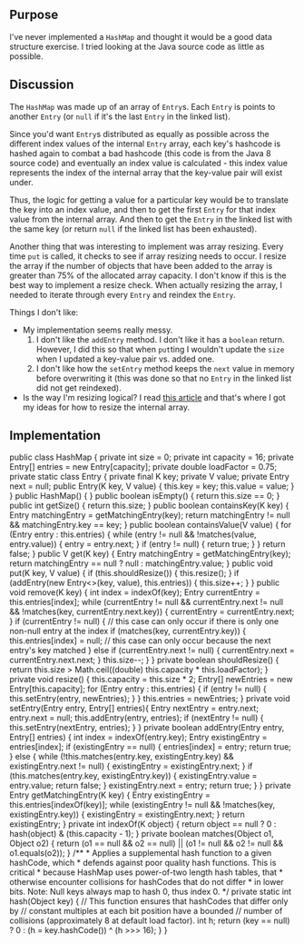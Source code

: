 ## Purpose

I've never implemented a `HashMap` and thought it would be a good data structure exercise. I tried looking at the Java
source code as little as possible.

## Discussion

The `HashMap` was made up of an array of `Entry`s. Each `Entry` is points to another `Entry` (or `null` if it's the
last `Entry` in the linked list).

Since you'd want `Entry`s distributed as equally as possible across the different index values of the internal `Entry`
array, each key's hashcode is hashed again to combat a bad hashcode (this code is from the Java 8 source code) and
eventually an index value is calculated - this index value represents the index of the internal array that the
key-value pair will exist under.

Thus, the logic for getting a value for a particular key would be to translate the key into an index value, and then
to get the first `Entry` for that index value from the internal array. And then to get the `Entry` in the linked list
with the same key (or return `null` if the linked list has been exhausted).

Another thing that was interesting to implement was array resizing. Every time `put` is called, it checks to see if array
resizing needs to occur. I resize the array if the number of objects that have been added to the array is greater than
75% of the allocated array capacity. I don't know if this is the best way to implement a resize check. When actually
resizing the array, I needed to iterate through every `Entry` and reindex the `Entry`.

Things I don't like:
* My implementation seems really messy.
  1. I don't like the `addEntry` method. I don't like it has a `boolean` return. However, I did this so that when `put`ting
    I wouldn't update the `size` when I updated a key-value pair vs. added one.
  2. I don't like how the `setEntry` method keeps the `next` value in memory before overwriting it (this was done so
  that no `Entry` in the linked list did not get reindexed).
* Is the way I'm resizing logical? I read [this article](http://coding-geek.com/how-does-a-hashmap-work-in-java/) and
  that's where I got my ideas for how to resize the internal array.

## Implementation

<!-- language:lang-java --!>

    public class HashMap<K, V> {
        private int size = 0;
        private int capacity = 16;
        private Entry<K, V>[] entries = new Entry[capacity];
        private double loadFactor = 0.75;

        private static class Entry<K, V> {
            private final K key;
            private V value;
            private Entry<K, V> next = null;

            public Entry(K key, V value) {
                this.key = key;
                this.value = value;
            }
        }

        public HashMap() {
        }

        public boolean isEmpty() {
            return this.size == 0;
        }

        public int getSize() {
            return this.size;
        }

        public boolean containsKey(K key) {
            Entry<K, V> matchingEntry = getMatchingEntry(key);

            return matchingEntry != null && matchingEntry.key == key;
        }

        public boolean containsValue(V value) {
            for (Entry<K, V> entry : this.entries) {
                while (entry != null && !matches(value, entry.value)) {
                    entry = entry.next;
                }

                if (entry != null) {
                    return true;
                }
            }

            return false;
        }

        public V get(K key) {
            Entry<K, V> matchingEntry = getMatchingEntry(key);

            return matchingEntry == null ? null : matchingEntry.value;
        }

        public void put(K key, V value) {
            if (this.shouldResize()) {
                this.resize();
            }

            if (addEntry(new Entry<>(key, value), this.entries)) {
                this.size++;
            }

        }

        public void remove(K key) {
            int index = indexOf(key);
            Entry<K, V> currentEntry = this.entries[index];

            while (currentEntry != null && currentEntry.next != null && !matches(key, currentEntry.next.key)) {
                currentEntry = currentEntry.next;
            }

            if (currentEntry != null) {
                // this case can only occur if there is only one non-null entry at the index
                if (matches(key, currentEntry.key)) {
                    this.entries[index] = null;
                // this case can only occur because the next entry's key matched
                } else if (currentEntry.next != null) {
                    currentEntry.next = currentEntry.next.next;
                }

                this.size--;
            }
        }

        private boolean shouldResize() {
            return this.size > Math.ceil((double) this.capacity * this.loadFactor);
        }

        private void resize() {
            this.capacity = this.size * 2;

            Entry<K, V>[] newEntries = new Entry[this.capacity];
            for (Entry<K, V> entry : this.entries) {
                if (entry != null) {
                    this.setEntry(entry, newEntries);
                }
            }

            this.entries = newEntries;
        }

        private void setEntry(Entry<K, V> entry, Entry<K, V>[] entries){
            Entry<K, V> nextEntry = entry.next;
            entry.next = null;

            this.addEntry(entry, entries);

            if (nextEntry != null) {
                this.setEntry(nextEntry, entries);
            }
        }

        private boolean addEntry(Entry<K, V> entry, Entry<K, V>[] entries) {
            int index = indexOf(entry.key);
            Entry<K, V> existingEntry = entries[index];

            if (existingEntry == null) {
                entries[index] = entry;
                return true;
            } else {
                while (!this.matches(entry.key, existingEntry.key) && existingEntry.next != null) {
                    existingEntry = existingEntry.next;
                }

                if (this.matches(entry.key, existingEntry.key)) {
                    existingEntry.value = entry.value;
                    return false;
                }

                existingEntry.next = entry;
                return true;

            }
        }

        private Entry<K, V> getMatchingEntry(K key) {
            Entry<K, V> existingEntry = this.entries[indexOf(key)];

            while (existingEntry != null && !matches(key, existingEntry.key)) {
                existingEntry = existingEntry.next;
            }

            return existingEntry;
        }

        private int indexOf(K object) {
            return object == null ? 0 : hash(object) & (this.capacity - 1);
        }

        private boolean matches(Object o1, Object o2) {
            return (o1 == null && o2 == null) ||
                    (o1 != null && o2 != null && o1.equals(o2));
        }

        /**
         * Applies a supplemental hash function to a given hashCode, which
         * defends against poor quality hash functions.  This is critical
         * because HashMap uses power-of-two length hash tables, that
         * otherwise encounter collisions for hashCodes that do not differ
         * in lower bits. Note: Null keys always map to hash 0, thus index 0.
         */
        private static int hash(Object key) {
            // This function ensures that hashCodes that differ only by
            // constant multiples at each bit position have a bounded
            // number of collisions (approximately 8 at default load factor).
            int h;
            return (key == null) ? 0 : (h = key.hashCode()) ^ (h >>> 16);
        }
    }
